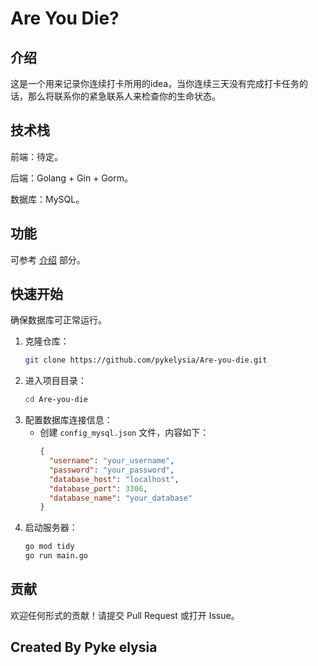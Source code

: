# Are You Die?

## 介绍
这是一个用来记录你连续打卡所用的idea，当你连续三天没有完成打卡任务的话，那么将联系你的紧急联系人来检查你的生命状态。

## 技术栈
前端：待定。

后端：Golang + Gin + Gorm。

数据库：MySQL。

## 功能
可参考 [介绍](#介绍) 部分。

## 快速开始
确保数据库可正常运行。

1. 克隆仓库：
   ```bash
   git clone https://github.com/pykelysia/Are-you-die.git
    ```
2. 进入项目目录：
    ```bash
    cd Are-you-die
    ```
3. 配置数据库连接信息：
   - 创建 `config_mysql.json` 文件，内容如下：
     ```json
     {
       "username": "your_username",
       "password": "your_password",
       "database_host": "localhost",
       "database_port": 3306,
       "database_name": "your_database"
     }
     ```
4. 启动服务器：
    ```bash
    go mod tidy
    go run main.go
    ```

## 贡献
欢迎任何形式的贡献！请提交 Pull Request 或打开 Issue。

## Created By Pyke elysia